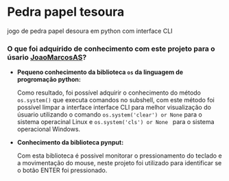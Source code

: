 # Pedra papel tesoura
jogo de pedra papel desoura em python com interface CLI

### O que foi adquirido de conhecimento com este projeto para o úsario [JoaoMarcosAS](https://github.com/JoaoMarcosAS)?

* **Pequeno conhecimento da biblioteca ```os``` da linguagem de progromação python:**
    
    Como resultado, foi possível adquirir o conhecimento do método ```os.system()``` que executa comandos no subshell, 
    com este método foi possível limpar a interface interface CLI para melhor visualização do úsuario 
    utilizando o comando ```os.system('clear') or None``` para o sistema operacinal Linux e ```os.system('cls') or None ``` para o sistema operacional Windows. 

*  **Conhecimento da biblioteca pynput:**

    Com esta biblioteca é possivel monitorar o pressionamento do teclado e a movimentação do mouse, neste projeto foi utilizado para identificar se o botão ENTER foi pressionado.  
